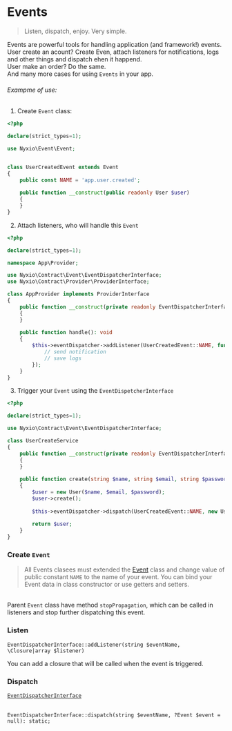 # Events

> Listen, dispatch, enjoy. Very simple.

Events are powerful tools for handling application (and framework!) events. 
<br>User create an acount? Create Even, attach listeners for notifications, logs and other things and dispatch ehen it happend.
<br>User make an order? Do the same. 
<br>And many more cases for using `Events` in your app.

###### Exampme of use:

1. Create `Event` class:

```php
<?php

declare(strict_types=1);

use Nyxio\Event\Event;


class UserCreatedEvent extends Event
{
    public const NAME = 'app.user.created';
    
    public function __construct(public readonly User $user)
    {
    }
}

```

2. Attach listeners, who will handle this `Event`

```php
<?php

declare(strict_types=1);

namespace App\Provider;

use Nyxio\Contract\Event\EventDispatcherInterface;
use Nyxio\Contract\Provider\ProviderInterface;

class AppProvider implements ProviderInterface
{
    public function __construct(private readonly EventDispatcherInterface $eventDispatcher)
    {
    }
    
    public function handle(): void
    {
        $this->eventDispatcher->addListener(UserCreatedEvent::NAME, function (UserCreatedEvent $event) {
            // send notification
            // save logs
        });
    }
}

```

3. Trigger your `Event` using the `EventDispetcherInterface`

```php
<?php

declare(strict_types=1);

use Nyxio\Contract\Event\EventDispatcherInterface;

class UserCreateService
{
    public function __construct(private readonly EventDispatcherInterface $eventDispatcher)
    {
    }
    
    public function create(string $name, string $email, string $password): User
    {
        $user = new User($name, $email, $password);
        $user->create();
        
        $this->eventDispatcher->dispatch(UserCreatedEvent::NAME, new UserCreatedEvent($user));
        
        return $user;
    }
}


```

### Create `Event`
> All Events clasees must extended the [Event](https://github.com/nyxio-php/event/blob/main/Event.php) class and change value of public constant `NAME` to the name of your event.
> You can bind your Event data in class constructor or use getters and setters.

<br>Parent `Event` class have method `stopPropagation`, which can be called in listeners and stop further dispatching this event.

### Listen
`EventDispatcherInterface::addListener(string $eventName, \Closure|array $listener)`

You can add a closure that will be called when the event is triggered.

### Dispatch
[`EventDispatcherInterface`](https://github.com/nyxio-php/contract/blob/main/Event/EventDispatcherInterface.php)

<br>`EventDispatcherInterface::dispatch(string $eventName, ?Event $event = null): static;`


